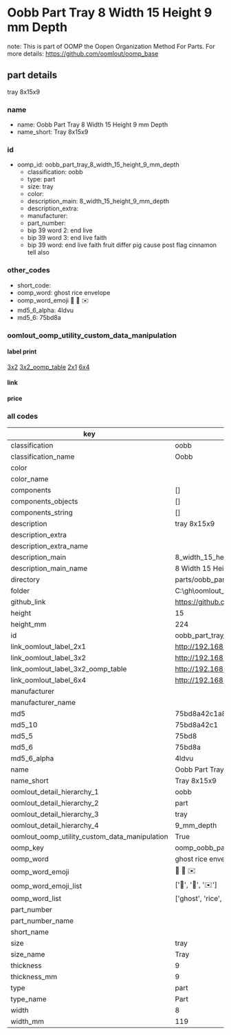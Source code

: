 # Oobb Part Tray 8 Width 15 Height 9 mm Depth  

note: This is part of OOMP the Oopen Organization Method For Parts. For more details: https://github.com/oomlout/oomp_base

##  part details
  



tray 8x15x9



### name
* name: Oobb Part Tray 8 Width 15 Height 9 mm Depth
* name_short: Tray 8x15x9 
### id
* oomp_id: oobb_part_tray_8_width_15_height_9_mm_depth
  * classification: oobb
  * type: part
  * size: tray
  * color: 
  * description_main: 8_width_15_height_9_mm_depth
  * description_extra: 
  * manufacturer: 
  * part_number: 
  * bip 39 word 2: end live
  * bip 39 word 3: end live faith
  * bip 39 word: end live faith fruit differ pig cause post flag cinnamon tell also

### other_codes
* short_code: 
* oomp_word: ghost rice envelope
* oomp_word_emoji :ghost: :rice: :envelope:
* md5_6_alpha: 4ldvu
* md5_6: 75bd8a






### oomlout_oomp_utility_custom_data_manipulation
#### label print
[3x2](http://192.168.1.245:1112/?label=oomp%204ldvu)
[3x2_oomp_table](http://192.168.1.108:1112/?label=oomp%204ldvu)
[2x1](http://192.168.1.242:1112/?label=oomp%204ldvu)
[6x4](http://192.168.1.55:1112/?label=oomp%204ldvu)    

#### link

                              

#### price







### all codes 
| key | value |  
| --- | --- |  
| classification | oobb |  
| classification_name | Oobb |  
| color |  |  
| color_name |  |  
| components | [] |  
| components_objects | [] |  
| components_string | [] |  
| description | tray 8x15x9 |  
| description_extra |  |  
| description_extra_name |  |  
| description_main | 8_width_15_height_9_mm_depth |  
| description_main_name | 8 Width 15 Height 9 mm Depth |  
| directory | parts/oobb_part_tray_8_width_15_height_9_mm_depth |  
| folder | C:\gh\oomlout_oobb_version_4_generated_parts\parts\oobb_part_tray_8_width_15_height_9_mm_depth |  
| github_link | https://github.com/oomlout/oomlout_oomp_part_src/tree/main/parts/oobb_part_tray_8_width_15_height_9_mm_depth |  
| height | 15 |  
| height_mm | 224 |  
| id | oobb_part_tray_8_width_15_height_9_mm_depth |  
| link_oomlout_label_2x1 | http://192.168.1.242:1112/?label=oomp%204ldvu |  
| link_oomlout_label_3x2 | http://192.168.1.245:1112/?label=oomp%204ldvu |  
| link_oomlout_label_3x2_oomp_table | http://192.168.1.108:1112/?label=oomp%204ldvu |  
| link_oomlout_label_6x4 | http://192.168.1.55:1112/?label=oomp%204ldvu |  
| manufacturer |  |  
| manufacturer_name |  |  
| md5 | 75bd8a42c1a8a492921ee5dca420aa4c |  
| md5_10 | 75bd8a42c1 |  
| md5_5 | 75bd8 |  
| md5_6 | 75bd8a |  
| md5_6_alpha | 4ldvu |  
| name | Oobb Part Tray 8 Width 15 Height 9 mm Depth |  
| name_short | Tray 8x15x9  |  
| oomlout_detail_hierarchy_1 | oobb |  
| oomlout_detail_hierarchy_2 | part |  
| oomlout_detail_hierarchy_3 | tray |  
| oomlout_detail_hierarchy_4 | 9_mm_depth |  
| oomlout_oomp_utility_custom_data_manipulation | True |  
| oomp_key | oomp_oobb_part_tray_8_width_15_height_9_mm_depth |  
| oomp_word | ghost rice envelope |  
| oomp_word_emoji | :ghost: :rice: :envelope: |  
| oomp_word_emoji_list | [':ghost:', ':rice:', ':envelope:'] |  
| oomp_word_list | ['ghost', 'rice', 'envelope'] |  
| part_number |  |  
| part_number_name |  |  
| short_name |  |  
| size | tray |  
| size_name | Tray |  
| thickness | 9 |  
| thickness_mm | 9 |  
| type | part |  
| type_name | Part |  
| width | 8 |  
| width_mm | 119 |  
